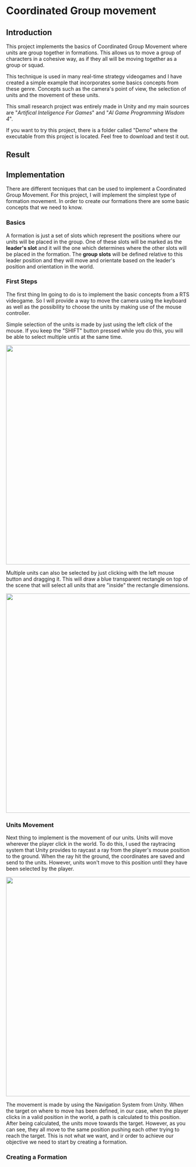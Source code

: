 # Coordinated Group movement 
## Introduction
This project implements the basics of Coordinated Group Movement where units are group together in formations. This allows us to move a group of characters in a cohesive way, as if they all will be moving together as a group or squad. 

This technique is used in many real-time strategy videogames and I have created a simple example that incorporates some basics concepts from these genre. Concepts such as the camera's point of view, the selection of units and the movement of these units.

This small research project was entirely made in Unity and my main sources are "_Artifical Inteligence For Games_" and "_AI Game Programming Wisdom 4_". 

If you want to try this project, there is a folder called "Demo" where the executable from this project is located. Feel free to download and test it out.

## Result
## Implementation
There are different tecniques that can be used to implement a Coordinated Group Movement. For this project, I will implement the simplest type of formation movement. In order to create our formations there are some basic concepts that we need to know.
### Basics
A formation is just a set of slots which represent the positions where our units will be placed in the group. One of these slots will be marked as the **leader's slot** and it will the one which determines where the other slots will be placed in the formation. The **group slots** will be defined relative to this leader position and they will move and orientate based on the leader's position and orientation in the world.
### First Steps
The first thing Im going to do is to implement the basic concepts from a RTS videogame. So I will provide a way to move the camera using the keyboard as well as the possibility to choose the units by making use of the mouse controller.

Simple selection of the units is made by just using the left click of the mouse. If you keep the "SHIFT" button pressed while you do this, you will be able to select multiple untis at the same time.

<img src="https://github.com/AlejandroRocaVandeSype/CoordinatedGroup-Movement/assets/31854308/12923616-4bf7-4cd7-97b9-b2af27cdf3a1" width="600">


Multiple units can also be selected by just clicking with the left mouse button and dragging it. This will draw a blue transparent rectangle on top of the scene that will select all units that are "inside" the rectangle dimensions. 

<img src="https://github.com/AlejandroRocaVandeSype/CoordinatedGroup-Movement/assets/31854308/836036d6-4b3b-402a-a34b-803d44b82c25" width="600">

### Units Movement
Next thing to implement is the movement of our units. Units will move wherever the player click in the world. To do this, I used the raytracing system that Unity provides to raycast a ray from the player's mouse position to the ground. When the ray hit the ground, the coordinates are saved and send to the units. However, units won't move to this position until they have been selected by the player.

<img src="https://github.com/AlejandroRocaVandeSype/CoordinatedGroup-Movement/assets/31854308/7554caea-9ee3-4047-adb1-9beb6f4761b1" width="600">

The movement is made by using the Navigation System from Unity. When the target on where to move has been defined, in our case, when the player clicks in a valid position in the world, a path is calculated to this position. After being calculated, the units move towards the target. However, as you can see, they all move to the same position pushing each other trying to reach the target. This is not what we want, and ir order to achieve our objective we need to start by creating a formation.

### Creating a Formation







